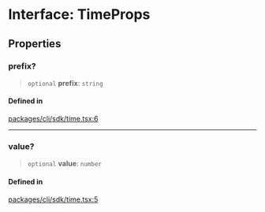 # Interface: TimeProps

## Properties

### prefix?

> `optional` **prefix**: `string`

#### Defined in

[packages/cli/sdk/time.tsx:6](https://github.com/andreisergiu98/baeta/blob/4c16a2c8fa14b6d48e42b6a2c2893542bd64b987/packages/cli/sdk/time.tsx#L6)

***

### value?

> `optional` **value**: `number`

#### Defined in

[packages/cli/sdk/time.tsx:5](https://github.com/andreisergiu98/baeta/blob/4c16a2c8fa14b6d48e42b6a2c2893542bd64b987/packages/cli/sdk/time.tsx#L5)
